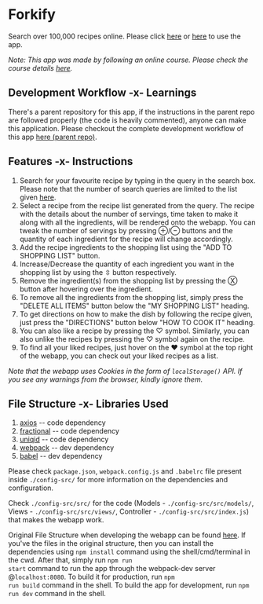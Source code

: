 # Forkify

Search over 100,000 recipes online. Please click [here](https://forkify-ram.netlify.com/) or [here](https://forkify.chsriram.repl.co/) to use the app.

*Note: This app was made by following an online course. Please check the course details [here](https://www.udemy.com/course/the-complete-javascript-course/).*

## Development Workflow -x- Learnings

There's a parent repository for this app, if the instructions in the parent repo are followed properly (the code is heavily commented), anyone can make this application. Please checkout the complete development workflow of this app [here (parent repo)](https://github.com/Ch-sriram/JavaScript#forkify-app-development-path-modern-js-es6-npm-babel-webpackforkify_project).

## Features -x- Instructions

1. Search for your favourite recipe by typing in the query in the search box. Please note that the number of search queries are limited to the list given [here](https://forkify-api.herokuapp.com/phrases.html).
2. Select a recipe from the recipe list generated from the query. The recipe with the details about the number of servings, time taken to make it along with all the ingredients, will be rendered onto the webapp. You can tweak the number of servings by pressing &#8853;/&#8854; buttons and the quantity of each ingredient for the recipe will change accordingly.
3. Add the recipe ingredients to the shopping list using the "ADD TO SHOPPING LIST" button. 
4. Increase/Decrease the quantity of each ingredient you want in the shopping list by using the &#x21f3; button respectively.
5. Remove the ingredient(s) from the shopping list by pressing the &#x24cd; button after hovering over the ingredient.
6. To remove all the ingredients from the shopping list, simply press the "DELETE ALL ITEMS" button below the "MY SHOPPING LIST" heading.
7. To get directions on how to make the dish by following the recipe given, just press the "DIRECTIONS" button below "HOW TO COOK IT" heading.
8. You can also like a recipe by pressing the &#x2661; symbol. Similarly, you can also unlike the recipes by pressing the &#x2661; symbol again on the recipe.
9. To find all your liked recipes, just hover on the &#x2764; symbol at the top right of the webapp, you can check out your liked recipes as a list. 

*Note that the webapp uses Cookies in the form of <code>localStorage()</code> API. If you see any warnings from the browser, kindly ignore them.*


## File Structure -x- Libraries Used

1. [axios](https://github.com/axios/axios) -- code dependency
2. [fractional](https://github.com/ekg/fraction.js/)    -- code dependency
3. [uniqid](https://github.com/adamhalasz/uniqid)   -- code dependency
4. [webpack](https://webpack.js.org/guides/getting-started/)  -- dev dependency
5. [babel](https://babeljs.io/docs/en/usage)    -- dev dependency

Please check <code>package.json</code>, <code>webpack.config.js</code> and <code>.babelrc</code> file present inside <code>./config-src/</code> for more information on the dependencies and configuration.

Check <code>./config-src/src/</code> for the code (Models - <code>./config-src/src/models/</code>, Views - <code>./config-src/src/views/</code>, Controller - <code>./config-src/src/index.js</code>) that makes the webapp work.

Original File Structure when developing the webapp can be found [here](https://github.com/Ch-sriram/JavaScript/tree/master/Modern-JS-ES6-NPM-Babel-Webpack/forkify_project). If you've the files in the original structure, then you can install the dependencies using <code>npm install</code> command using the shell/cmd/terminal in the cwd. After that, simply run <code>npm run start</code> command to run the app through the webpack-dev server @<code>localhost:8080</code>. To build it for production, run <code>npm run build</code> command in the shell. To build the app for development, run <code>npm run dev</code> command in the shell.
